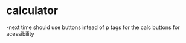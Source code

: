 # calculator

-next time should use buttons intead of p tags for the calc buttons for acessibility 
